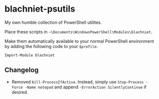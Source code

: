blachniet-psutils
==========

My own humble collection of PowerShell utilites.

Place these scripts in `~\Documents\WindowsPowerShell\Modules\blachniet`. 

Make them automatically available to your normal PowerShell environment by adding the following code to your `$profile`.
    
    Import-Module blachniet


Changelog
----------

- Removed `Kill-ProcessIfActive`. Instead, simply use `Stop-Process -Force -Name notepad` and append `-ErrorAction SilentlyContinue` if desired.